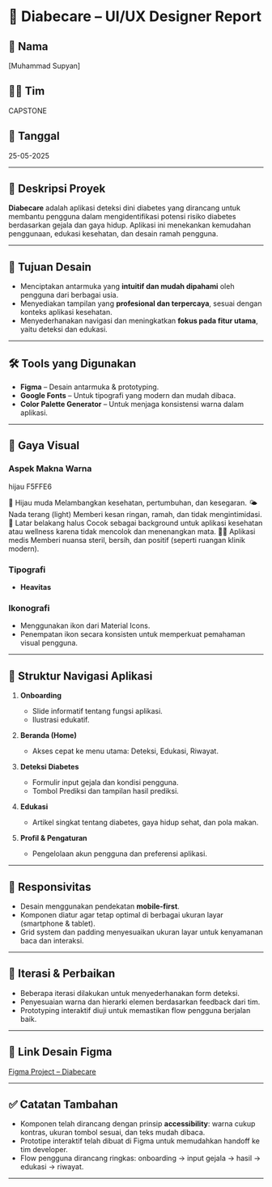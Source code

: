 # 🧩 Diabecare – UI/UX Designer Report

## 👤 Nama
[Muhammad Supyan]

## 🧑‍💻 Tim
CAPSTONE

## 📅 Tanggal
25-05-2025

---

## 📌 Deskripsi Proyek

**Diabecare** adalah aplikasi deteksi dini diabetes yang dirancang untuk membantu pengguna dalam mengidentifikasi potensi risiko diabetes berdasarkan gejala dan gaya hidup. Aplikasi ini menekankan kemudahan penggunaan, edukasi kesehatan, dan desain ramah pengguna.

---

## 🎯 Tujuan Desain

- Menciptakan antarmuka yang **intuitif dan mudah dipahami** oleh pengguna dari berbagai usia.
- Menyediakan tampilan yang **profesional dan terpercaya**, sesuai dengan konteks aplikasi kesehatan.
- Menyederhanakan navigasi dan meningkatkan **fokus pada fitur utama**, yaitu deteksi dan edukasi.

---

## 🛠️ Tools yang Digunakan

- **Figma** – Desain antarmuka & prototyping.
- **Google Fonts** – Untuk tipografi yang modern dan mudah dibaca.
- **Color Palette Generator** – Untuk menjaga konsistensi warna dalam aplikasi.

---

## 🎨 Gaya Visual

### Aspek Makna Warna
   hijau F5FFE6

🌿 Hijau muda	Melambangkan kesehatan, pertumbuhan, dan kesegaran.
🌤️ Nada terang (light)	Memberi kesan ringan, ramah, dan tidak mengintimidasi.
🧘 Latar belakang halus	Cocok sebagai background untuk aplikasi kesehatan atau wellness karena tidak mencolok dan menenangkan mata.
👩‍⚕️ Aplikasi medis	Memberi nuansa steril, bersih, dan positif (seperti ruangan klinik modern).

### Tipografi
- **Heavitas** 

### Ikonografi
- Menggunakan ikon dari Material Icons.
- Penempatan ikon secara konsisten untuk memperkuat pemahaman visual pengguna.

---

## 🧭 Struktur Navigasi Aplikasi

1. **Onboarding**
   - Slide informatif tentang fungsi aplikasi.
   - Ilustrasi edukatif.

2. **Beranda (Home)**
   - Akses cepat ke menu utama: Deteksi, Edukasi, Riwayat.

3. **Deteksi Diabetes**
   - Formulir input gejala dan kondisi pengguna.
   - Tombol Prediksi dan tampilan hasil prediksi.

4. **Edukasi**
   - Artikel singkat tentang diabetes, gaya hidup sehat, dan pola makan.

5. **Profil & Pengaturan**
   - Pengelolaan akun pengguna dan preferensi aplikasi.

---

## 📱 Responsivitas

- Desain menggunakan pendekatan **mobile-first**.
- Komponen diatur agar tetap optimal di berbagai ukuran layar (smartphone & tablet).
- Grid system dan padding menyesuaikan ukuran layar untuk kenyamanan baca dan interaksi.

---

## 🔄 Iterasi & Perbaikan

- Beberapa iterasi dilakukan untuk menyederhanakan form deteksi.
- Penyesuaian warna dan hierarki elemen berdasarkan feedback dari tim.
- Prototyping interaktif diuji untuk memastikan flow pengguna berjalan baik.

---

## 🔗 Link Desain Figma

[Figma Project – Diabecare](https://www.figma.com/design/xWez9zxoWawA9BsiQHKQrc/diabecare?node-id=0-1&t=X1fLukhRT3THoR8W-1)

---

## ✅ Catatan Tambahan

- Komponen telah dirancang dengan prinsip **accessibility**: warna cukup kontras, ukuran tombol sesuai, dan teks mudah dibaca.
- Prototipe interaktif telah dibuat di Figma untuk memudahkan handoff ke tim developer.
- Flow pengguna dirancang ringkas: onboarding → input gejala → hasil → edukasi → riwayat.

---

